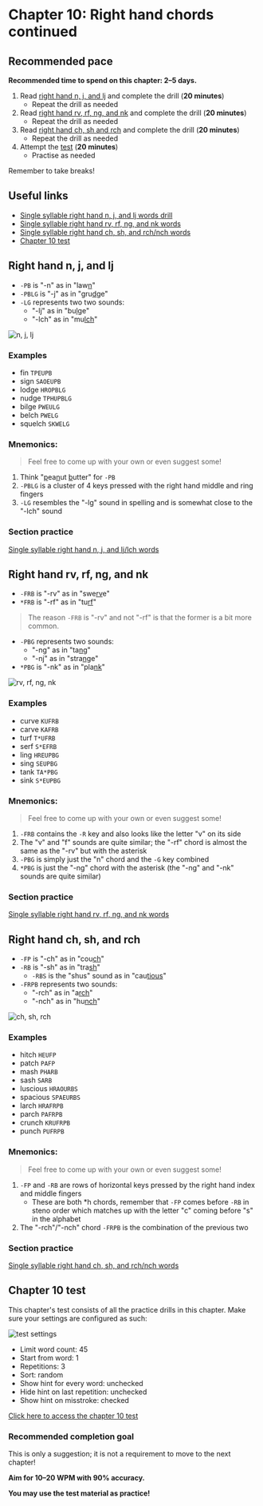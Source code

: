 
# Chapter 10: Right hand chords continued

## Recommended pace

**Recommended time to spend on this chapter: 2–5 days.**

1. Read [right hand n, j, and lj](#right-hand-n-j-and-lj) and complete the drill (**20 minutes**)
   - Repeat the drill as needed
2. Read [right hand rv, rf, ng, and nk](#right-hand-rv-rf-ng-and-nk) and complete the drill (**20 minutes**)
   - Repeat the drill as needed
3. Read [right hand ch, sh and rch](#right-hand-ch-sh-and-rch) and complete the drill (**20 minutes**)
   - Repeat the drill as needed
4. Attempt the [test](#chapter-10-test) (**20 minutes**)
   * Practise as needed

Remember to take breaks!

## Useful links

* [Single syllable right hand n, j, and lj words drill](practice/10-right-n-j-lj.txt)
* [Single syllable right hand rv, rf, ng, and nk words](practice/10-right-rv-rf-ng-nk.txt)
* [Single syllable right hand ch, sh, and rch/nch words](practice/10-right-ch-sh-rch.txt)
* [Chapter 10 test](practice/10-test.txt)

## Right hand n, j, and lj

* `-PB` is "-n" as in "law<ins>n</ins>"
* `-PBLG` is "-j" as in "gru<ins>dg</ins>e"
* `-LG` represents two two sounds:
  * "-lj" as in "bu<ins>lg</ins>e"
  * "-lch" as in "mu<ins>lch</ins>"

![n, j, lj](img/10-n-j-lj.png)

### Examples
* fin `TPEUPB`
* sign `SAOEUPB`
* lodge `HROPBLG`
* nudge `TPHUPBLG`
* bilge `PWEULG`
* belch `PWELG`
* squelch `SKWELG`

### Mnemonics:

> Feel free to come up with your own or even suggest some!

1. Think "<ins>p</ins>ea<ins>n</ins>ut <ins>b</ins>utter" for `-PB`
2. `-PBLG` is a cluster of 4 keys pressed with the right hand middle and ring fingers
3. `-LG` resembles the "-lg" sound in spelling and is somewhat close to the "-lch" sound

### Section practice

[Single syllable right hand n, j, and lj/lch words](practice/10-right-n-j-lj.txt)

## Right hand rv, rf, ng, and nk

* `-FRB` is "-rv" as in "swe<ins>rv</ins>e"
* `*FRB` is "-rf" as in "tu<ins>rf</ins>"

> The reason `-FRB` is "-rv" and not "-rf" is that the former is a bit more common.

* `-PBG` represents two sounds:
  * "-ng" as in "ta<ins>ng</ins>"
  * "-nj" as in "stra<ins>ng</ins>e"
* `*PBG` is "-nk" as in "pla<ins>nk</ins>"

![rv, rf, ng, nk](img/10-rv-rf-ng-nk.png)

### Examples
* curve `KUFRB`
* carve `KAFRB`
* turf `T*UFRB`
* serf `S*EFRB`
* ling `HREUPBG`
* sing `SEUPBG`
* tank `TA*PBG`
* sink `S*EUPBG`

### Mnemonics:

> Feel free to come up with your own or even suggest some!

1. `-FRB` contains the `-R` key and also looks like the letter "v" on its side
2. The "v" and "f" sounds are quite similar; the "-rf" chord is almost the same as the "-rv"  but with the asterisk
3. `-PBG` is simply just the "n" chord and the `-G` key combined
4. `*PBG` is just the "-ng" chord with the asterisk (the "-ng" and "-nk" sounds are quite similar)

### Section practice

[Single syllable right hand rv, rf, ng, and nk words](practice/10-right-rv-rf-ng-nk.txt)

## Right hand ch, sh, and rch

* `-FP` is "-ch" as in "cou<ins>ch</ins>"
* `-RB` is "-sh" as in "tra<ins>sh</ins>"
  - `-RBS` is the "shus" sound as in "cau<ins>tious</ins>"
* `-FRPB` represents two sounds:
  - "-rch" as in "a<ins>rch</ins>"
  - "-nch" as in "hu<ins>nch</ins>"

![ch, sh, rch](img/10-ch-sh-rch.png)

### Examples
* hitch `HEUFP`
* patch `PAFP`
* mash `PHARB`
* sash `SARB`
* luscious `HRAOURBS`
* spacious `SPAEURBS`
* larch `HRAFRPB`
* parch `PAFRPB`
* crunch `KRUFRPB`
* punch `PUFRPB`

### Mnemonics:

> Feel free to come up with your own or even suggest some!

1. `-FP` and `-RB` are rows of horizontal keys pressed by the right hand index and middle fingers
   - These are both *h chords, remember that `-FP` comes before `-RB` in steno order which matches up with the letter "c" coming before "s" in the alphabet
2. The "-rch"/"-nch" chord `-FRPB` is the combination of the previous two

### Section practice

[Single syllable right hand ch, sh, and rch/nch words](practice/10-right-ch-sh-rch.txt)

## Chapter 10 test

This chapter's test consists of all the practice drills in this chapter. Make sure your settings are configured as such:

![test settings](img/5-test-settings.png)

* Limit word count: 45
* Start from word: 1
* Repetitions: 3
* Sort: random
* Show hint for every word: unchecked
* Hide hint on last repetition: unchecked
* Show hint on misstroke: checked

[Click here to access the chapter 10 test](practice/10-test.txt)

### Recommended completion goal

This is only a suggestion; it is not a requirement to move to the next chapter!

**Aim for 10–20 WPM with 90% accuracy.**

**You may use the test material as practice!**
